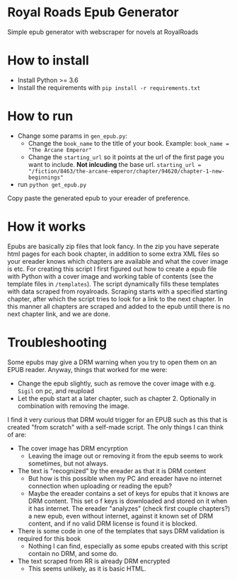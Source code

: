 # Royal Roads Epub Generator

Simple epub generator with webscraper for novels at RoyalRoads

# How to install

- Install Python >= 3.6
- Install the requirements with `pip install -r requirements.txt`

# How to run

- Change some params in `gen_epub.py`:
  - Change the `book_name` to the title of your book. Example: `book_name = "The Arcane Emperor"`
  - Change the `starting_url` so it points at the url of the first page you want to include. **Not inlcuding** the base url. `starting_url = "/fiction/8463/the-arcane-emperor/chapter/94620/chapter-1-new-beginnings"`
- run `python get_epub.py`

Copy paste the generated epub to your ereader of preference.

# How it works

Epubs are basically zip files that look fancy. In the zip you have seperate html pages for each book chapter, in addition to some extra XML files so your ereader knows which chapters are available and what the cover image is etc.
For creating this script I first figured out how to create a epub file with Python with a cover image and working table of contents (see the template files in `/templates`). The script dynamically fills these templates with data scraped from royalroads. Scraping starts with a specified starting chapter, after which the script tries to look for a link to the next chapter. In this manner all chapters are scraped and added to the epub untill there is no next chapter link, and we are done.

# Troubleshooting

Some epubs may give a DRM warning when you try to open them on an EPUB reader. Anyway, things that worked for me were:

- Change the epub slightly, such as remove the cover image with e.g. `Sigil` on pc, and reupload
- Let the epub start at a later chapter, such as chapter 2. Optionally in combination with removing the image.

I find it very curious that DRM would trigger for an EPUB such as this that is created "from scratch" with a self-made script. The only things I can think of are:

- The cover image has DRM encyrption
  - Leaving the image out or removing it from the epub seems to work sometimes, but not always.
- The text is "recognized" by the ereader as that it is DRM content
  - But how is this possible when my PC ánd ereader have no internet connection when uploading or reading the epub?
  - Maybe the ereader contains a set of keys for epubs that it knows are DRM content. This set o f keys is downloaded and stored on it when it has internet. The ereader "analyzes" (check first couple chapters?) a new epub, even without internet, against it known set of DRM content, and if no valid DRM license is found it is blocked.
- There is some code in one of the templates that says DRM validation is required for this book
  - Nothing I can find, especially as some epubs created with this script contain no DRM, and some do.
- The text scraped from RR is already DRM encrypted
  - This seems unlikely, as it is basic HTML.
